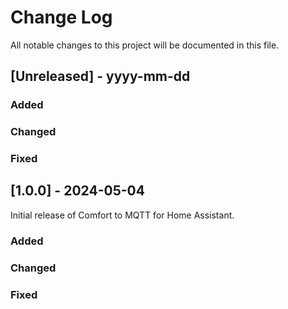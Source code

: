 # Change Log
All notable changes to this project will be documented in this file.
 
 
## [Unreleased] - yyyy-mm-dd
 
### Added

### Changed
 
### Fixed
 
## [1.0.0] - 2024-05-04
  
Initial release of Comfort to MQTT for Home Assistant.
 
### Added
 
### Changed
  
### Fixed
 
